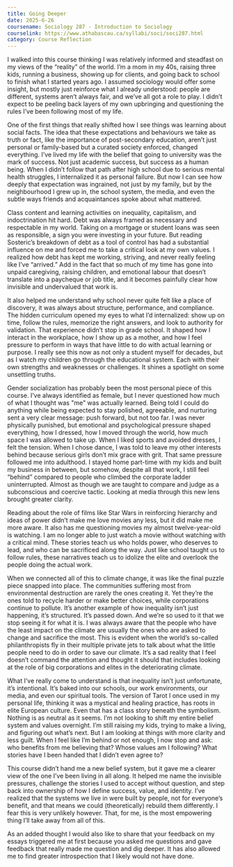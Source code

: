 ```yaml
---
title: Going Deeper
date: 2025-6-26
coursename: Sociology 287 - Introduction to Sociology
courselink: https://www.athabascau.ca/syllabi/soci/soci287.html
category: Course Reflection
---
```


I walked into this course thinking I was relatively informed and 
steadfast on my views of the “reality” of the world. I’m a mom in my 40s, 
raising three kids, running a business, showing up for clients, and going back
to school to finish what I started years ago. I assumed sociology would offer 
some insight, but mostly just reinforce what I already understood: people are
different, systems aren’t always fair, and we’ve all got a role to play. I didn’t 
expect to be peeling back layers of my own upbringing and questioning the 
rules I’ve been following most of my life.

One of the first things that really shifted how I see things was learning 
about social facts. The idea that these expectations and behaviours we take 
as truth or fact, like the importance of post-secondary education, aren’t just 
personal or family-based but a curated society enforced, changed 
everything. I’ve lived my life with the belief that going to university was the 
mark of success. Not just academic success, but success as a human being. 
When I didn’t follow that path after high school due to serious mental health 
struggles, I internalized it as personal failure. But now I can see how deeply 
that expectation was ingrained, not just by my family, but by the 
neighbourhood I grew up in, the school system, the media, and even the 
subtle ways friends and acquaintances spoke about what mattered.

Class content and learning activities on inequality, capitalism, and 
indoctrination hit hard. Debt was always framed as necessary and 
respectable in my world. Taking on a mortgage or student loans was seen as 
responsible, a sign you were investing in your future. But reading Sosteric’s 
breakdown of debt as a tool of control has had a substantial influence on me 
and forced me to take a critical look at my own values. I realized how debt 
has kept me working, striving, and never really feeling like I’ve “arrived.” Add
in the fact that so much of my time has gone into unpaid caregiving, raising 
children, and emotional labour that doesn’t translate into a paycheque or job
title, and it becomes painfully clear how invisible and undervalued that work 
is.

It also helped me understand why school never quite felt like a place of
discovery, it was always about structure, performance, and compliance. The 
hidden curriculum opened my eyes to what I’d internalized: show up on time,
follow the rules, memorize the right answers, and look to authority for 
validation. That experience didn’t stop in grade school. It shaped how I 
interact in the workplace, how I show up as a mother, and how I feel pressure
to perform in ways that have little to do with actual learning or purpose. I 
really see this now as not only a student myself for decades, but as I watch 
my children go through the educational system. Each with their own 
strengths and weaknesses or challenges. It shines a spotlight on some 
unsettling truths.

Gender socialization has probably been the most personal piece of this 
course. I’ve always identified as female, but I never questioned how much of 
what I thought was "me" was actually learned. Being told I could do anything
while being expected to stay polished, agreeable, and nurturing sent a very 
clear message: push forward, but not too far. I was never physically 
punished, but emotional and psychological pressure shaped everything, how 
I dressed, how I moved through the world, how much space I was allowed to 
take up. When I liked sports and avoided dresses, I felt the tension. When I 
chose dance, I was told to leave my other interests behind because serious 
girls don’t mix grace with grit. That same pressure followed me into 
adulthood. I stayed home part-time with my kids and built my business in 
between, but somehow, despite all that work, I still feel “behind” compared 
to people who climbed the corporate ladder uninterrupted. Almost as though 
we are taught to compare and judge as a subconscious and coercive tactic.
Looking at media through this new lens brought greater clarity. 

Reading about the role of films like Star Wars in reinforcing hierarchy and 
ideas of power didn’t make me love movies any less, but it did make me 
more aware. It also has me questioning movies my almost twelve-year-old is 
watching. I am no longer able to just watch a movie without watching with a 
critical mind. These stories teach us who holds power, who deserves to lead, 
and who can be sacrificed along the way. Just like school taught us to follow 
rules, these narratives teach us to idolize the elite and overlook the people 
doing the actual work.

When we connected all of this to climate change, it was like the final 
puzzle piece snapped into place. The communities suffering most from 
environmental destruction are rarely the ones creating it. Yet they’re the 
ones told to recycle harder or make better choices, while corporations 
continue to pollute. It’s another example of how inequality isn’t just 
happening, it’s structured. It’s passed down. And we’re so used to it that we 
stop seeing it for what it is. I was always aware that the people who have the
least impact on the climate are usually the ones who are asked to change and sacrifice the most. This is evident when the world’s so-called 
philanthropists fly in their multiple private jets to talk about what the little 
people need to do in order to save our climate. It’s a sad reality that I feel 
doesn’t command the attention and thought it should that includes looking 
at the role of big corporations and elites in the deteriorating climate.

What I’ve really come to understand is that inequality isn’t just 
unfortunate, it’s intentional. It’s baked into our schools, our work 
environments, our media, and even our spiritual tools. The version of Tarot I 
once used in my personal life, thinking it was a mystical and healing 
practice, has roots in elite European culture. Even that has a class story 
beneath the symbolism. Nothing is as neutral as it seems.
I’m not looking to shift my entire belief system and values overnight. 
I’m still raising my kids, trying to make a living, and figuring out what’s next. 
But I am looking at things with more clarity and less guilt. When I feel like I’m
behind or not enough, I now stop and ask: who benefits from me believing 
that? Whose values am I following? What stories have I been handed that I 
didn’t even agree to?

This course didn’t hand me a new belief system, but it gave me a 
clearer view of the one I’ve been living in all along. It helped me name the 
invisible pressures, challenge the stories I used to accept without question, 
and step back into ownership of how I define success, value, and identity. 
I’ve realized that the systems we live in were built by people, not for 
everyone’s benefit, and that means we could (theoretically) rebuild them 
differently. I fear this is very unlikely however. That, for me, is the most 
empowering thing I’ll take away from all of this.

As an added thought I would also like to share that your feedback on 
my essays triggered me at first because you asked me questions and gave 
feedback that really made me question and dig deeper. It has also allowed 
me to find greater introspection that I likely would not have done.
